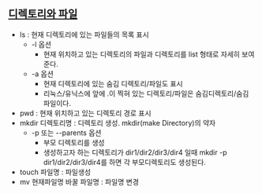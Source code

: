 ## [디렉토리와 파일](https://opentutorials.org/course/2598/14162)

* ls : 현재 디렉토리에 있는 파일들의 목록 표시
    * -l 옵션
        * 현재 위치하고 있는 디렉토리의 파일과 디렉토리를 list 형태로 자세히 보여준다.
    * -a 옵션
        * 현재 디렉토리에 있는 숨김 디렉토리/파일도 표시
        * 리눅스/유닉스에 앞에 .이 찍혀 있는 디렉토리/파일은 숨김디렉토리/숨김 파일이다.
* pwd : 현재 위치하고 있는 디렉토리 경로 표시
* mkdir 디렉토리명 : 디렉토리 생성. mkdir(make Directory)의 약자
    * -p 또는 --parents 옵션
        * 부모 디렉토리를 생성
        * 생성하고자 하는 디렉토리가 dir1/dir2/dir3/dir4 일때 mkdir -p dir1/dir2/dir3/dir4를 하면 각 부모디렉토리도 생성된다.
* touch 파일명 : 파일생성
* mv 현재파일명 바꿀 파일명 : 파일명 변경